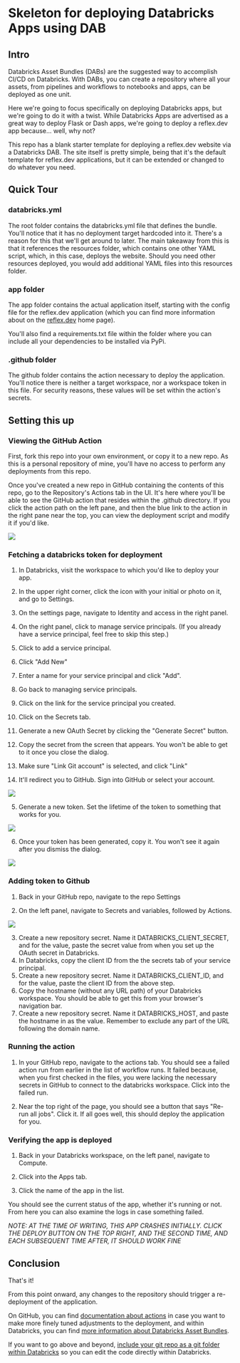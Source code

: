 # Skeleton for deploying Databricks Apps using DAB

## Intro

Databricks Asset Bundles (DABs) are the suggested way to accomplish CI/CD on Databricks. With DABs, you can create a repository where all your assets, from pipelines and workflows to notebooks and apps, can be deployed as one unit.

Here we're going to focus specifically on deploying Databricks apps, but we're going to do it with a twist. While Databricks Apps are advertised as a great way to deploy Flask or Dash apps, we're going to deploy a reflex.dev app because... well, why not?

This repo has a blank starter template for deploying a reflex.dev website via a Databricks DAB. The site itself is pretty simple, being that it's the default template for reflex.dev applications, but it can be extended or changed to do whatever you need.

## Quick Tour

### databricks.yml

The root folder contains the databricks.yml file that defines the bundle. You'll notice that it has no deployment target hardcoded into it. There's a reason for this that we'll get around to later. The main takeaway from this is that it references the resources folder, which contains one other YAML script, which, in this case, deploys the website. Should you need other resources deployed, you would add additional YAML files into this resources folder. 

### app folder

The app folder contains the actual application itself, starting with the config file for the reflex.dev application (which you can find more information about on the [reflex.dev](https://reflex.dev/) home page).

You'll also find a requirements.txt file within the folder where you can include all your dependencies to be installed via PyPi. 

### .github folder

The github folder contains the action necessary to deploy the application. You'll notice there is neither a target workspace, nor a workspace token in this file. For security reasons, these values will be set within the action's secrets.

## Setting this up

### Viewing the GitHub Action

First, fork this repo into your own environment, or copy it to a new repo. As this is a personal repository of mine, you'll have no access to perform any deployments from this repo. 

Once you've created a new repo in GitHub containing the contents of this repo, go to the Repository's Actions tab in the UI. It's here where you'll be able to see the GitHub action that resides within the .github directory. If you click the action path on the left pane, and then the blue link to the action in the right pane near the top, you can view the deployment script and modify it if you'd like.

![](.img/access-action.png)

### Fetching a databricks token for deployment

1. In Databricks, visit the workspace to which you'd like to deploy your app.

1. In the upper right corner, click the icon with your initial or photo on it, and go to Settings.
1. On the settings page, navigate to Identity and access in the right panel. 
1. On the right panel, click to manage service principals. (If you already have a service principal, feel free to skip this step.)
1. Click to add a service principal.
1. Click "Add New"
1. Enter a name for your service principal and click "Add".
1. Go back to managing service principals.
1. Click on the link for the service principal you created.
1. Click on the Secrets tab.
1. Generate a new OAuth Secret by clicking the "Generate Secret" button.
1. Copy the secret from the screen that appears. You won't be able to get to it once you close the dialog.



1. Make sure "Link Git account" is selected, and click "Link"
1. It'll redirect you to GitHub. Sign into GitHub or select your account.


![](./.img/access-tokens.png)

5. Generate a new token. Set the lifetime of the token to something that works for you. 

![](.img/generate-token.png)

6. Once your token has been generated, copy it. You won't see it again after you dismiss the dialog.

![](.img/created-token.png)

### Adding token to Github

1. Back in your GitHub repo, navigate to the repo Settings

1. On the left panel, navigate to Secrets and variables, followed by Actions.

![](.img/repo-secrets.png)

3. Create a new repository secret. Name it DATABRICKS_CLIENT_SECRET, and for the value, paste the secret value from when you set up the OAuth secret in Databricks.
1. In Databricks, copy the client ID from the the secrets tab of your service principal.
1. Create a new repository secret. Name it DATABRICKS_CLIENT_ID, and for the value, paste the client ID from the above step.
1. Copy the hostname (without any URL path) of your Databricks workspace. You should be able to get this from your browser's navigation bar.
1. Create a new repository secret. Name it DATABRICKS_HOST, and paste the hostname in as the value. Remember to exclude any part of the URL following the domain name. 

### Running the action

1. In your GitHub repo, navigate to the actions tab. You should see a failed action run from earlier in the list of workflow runs. It failed because, when you first checked in the files, you were lacking the necessary secrets in GitHub to connect to the databricks workspace. Click into the failed run. 

1. Near the top right of the page, you should see a button that says "Re-run all jobs". Click it. If all goes well, this should deploy the application for you.

### Verifying the app is deployed

1. Back in your Databricks workspace, on the left panel, navigate to Compute.

1. Click into the Apps tab.
1. Click the name of the app in the list.

You should see the current status of the app, whether it's running or not. From here you can also examine the logs in case something failed. 

*NOTE: AT THE TIME OF WRITING, THIS APP CRASHES INITIALLY. CLICK THE DEPLOY BUTTON ON THE TOP RIGHT, AND THE SECOND TIME, AND EACH SUBSEQUENT TIME AFTER, IT SHOULD WORK FINE* 

## Conclusion

That's it! 

From this point onward, any changes to the repository should trigger a re-deployment of the application. 

On GitHub, you can find [documentation about actions](https://docs.github.com/en/actions) in case you want to make more finely tuned adjustments to the deployment, and within Databricks, you can find [more information about Databricks Asset Bundles](https://docs.databricks.com/aws/en/dev-tools/bundles/).

If you want to go above and beyond, [include your git repo as a git folder within Databricks](https://docs.databricks.com/aws/en/repos/repos-setup) so you can edit the code directly within Databricks.